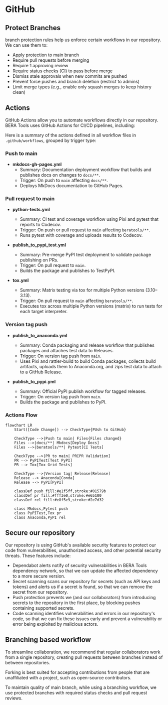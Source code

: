 # GitHub

## Protect Branches

branch protection rules help us enforce certain workflows in our repository. We can use them to:

- Apply protection to main branch
- Require pull requests before merging
- Require 1 approving review
- Require status checks (CI) to pass before merge
- Dismiss stale approvals when new commits are pushed
- Prevent force pushes and branch deletion (restrict to admins)
- Limit merge types (e.g., enable only squash merges to keep history clean)


## Actions

GitHub Actions allow you to automate workflows directly in our repository.
BERA Tools uses GitHub Actions for CI/CD pipelines, including:

Here is a summary of the actions defined in all workflow files in `.github/workflows`, grouped by trigger type:

### Push to main

- __mkdocs-gh-pages.yml__
    - Summary: Documentation deployment workflow that builds and publishes docs on changes to `docs/**`.
    - Trigger: On push to `main` affecting `docs/**`.
    - Deploys MkDocs documentation to GitHub Pages.

### Pull request to main

- __python-tests.yml__
    - Summary: CI test and coverage workflow using Pixi and pytest that reports to Codecov.
    - Trigger: On push or pull request to `main` affecting `beratools/**`.
    - Runs pytest with coverage and uploads results to Codecov.

- __publish_to_pypi_test.yml__
    - Summary: Pre-merge PyPI test deployment to validate package publishing on PRs.
    - Trigger: On pull request to `main`.
    - Builds the package and publishes to TestPyPI.

- __tox.yml__
    - Summary: Matrix testing via tox for multiple Python versions (3.10–3.13).
    - Trigger: On pull request to `main` affecting `beratools/**`.
    - Executes tox across multiple Python versions (matrix) to run tests for each target interpreter.

### Version tag push

- __publish_to_anaconda.yml__
    - Summary: Conda packaging and release workflow that publishes packages and attaches test data to Releases.
    - Trigger: On version tag push from `main`.
    - Uses Pixi and rattler-build to build Conda packages, collects build artifacts, uploads them to Anaconda.org, and zips test data to attach to a GitHub Release.

- __publish_to_pypi.yml__
    - Summary: Official PyPI publish workflow for tagged releases.
    - Trigger: On version tag push from `main`.
    - Builds the package and publishes to PyPI.

### Actions Flow

```mermaid
flowchart LR
    Start([Code Change]) --> CheckType{PUsh to GitHub}
    
    CheckType -->|Push to main| Files{Files changed}
    Files -->|docs/**| Mkdocs[Deploy Docs]
    Files -->|beratools/**| Pytest[CI Tests]
    
    CheckType -->|PR to main| PR[PR Validation]
    PR --> PyPITest[Test PyPI]
    PR --> Tox[Tox Grid Tests]
    
    CheckType -->|Version tag| Release[Release]
    Release --> Anaconda[Conda]
    Release --> PyPI[PyPI]
    
    classDef push fill:#e1f5ff,stroke:#01579b
    classDef pr fill:#fff3e0,stroke:#e65100
    classDef rel fill:#e8f5e9,stroke:#2e7d32
    
    class Mkdocs,Pytest push
    class PyPITest,Tox pr
    class Anaconda,PyPI rel
```


## Secure our repository

Our repository is using GitHub's available security features to protect our code from vulnerabilities, unauthorized access, and other potential security threats. These features include:

- Dependabot alerts notify of security vulnerabilities in BERA Tools dependency network, so that we can update the affected dependency to a more secure version.
- Secret scanning scans our repository for secrets (such as API keys and tokens) and alerts us if a secret is found, so that we can remove the secret from our repository.
- Push protection prevents we (and our collaborators) from introducing secrets to the repository in the first place, by blocking pushes containing supported secrets.
- Code scanning identifies vulnerabilities and errors in our repository's code, so that we can fix these issues early and prevent a vulnerability or error being exploited by malicious actors.

## Branching based workflow

To streamline collaboration, we recommend that regular collaborators work from a single repository, creating pull requests between branches instead of between repositories. 

Forking is best suited for accepting contributions from people that are unaffiliated with a project, such as open-source contributors.

To maintain quality of main branch, while using a branching workflow, we use protected branches with required status checks and pull request reviews.